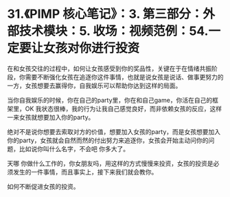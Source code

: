 # 31.《PIMP 核心笔记》：3. 第三部分：外部技术模块：5. 收场：视频范例：54.一定要让女孩对你进行投资

在和女孩交往的过程中，如何让女孩感受到你的奖品性，关键在于在情绪共振阶段，你需要不断强化女孩在追逐你这件事情，也就是说女孩是说话、做事更努力的一方，女孩想要去赢得你，自我娱乐可以帮助你达到这样的局面。

当你自我娱乐的时候，你在自己的party里，你在和自己game，你活在自己的框架里，OK 我状态很棒，我的行为让我自己感觉良好，而非依赖女孩的反应，这样一来女孩就想要加入你的party。

绝对不是说你想要去索取对方的价值，想要加入女孩的party，而是女孩想要加入你的party，女孩就会自然而然的付出努力来追逐你，女孩会开始主动问你的问题，比如说你叫什么名字，不会吧 你多大了。

天哪 你做什么工作的，你女朋友吗，用这样的方式慢慢来投资，女孩的投资是必须发生的一件事情，而且事实上，接下来我们就会教你。

如何不断促进女孩的投资。